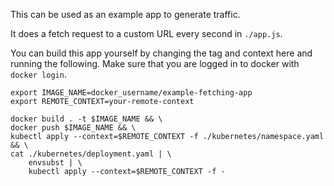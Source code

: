 This can be used as an example app to generate traffic.

It does a fetch request to a custom URL every second in `./app.js`.

You can build this app yourself by changing the tag and context here and running the following. Make sure that you are logged in to docker with `docker login`.

```
export IMAGE_NAME=docker_username/example-fetching-app
export REMOTE_CONTEXT=your-remote-context
```

```
docker build . -t $IMAGE_NAME && \
docker push $IMAGE_NAME && \
kubectl apply --context=$REMOTE_CONTEXT -f ./kubernetes/namespace.yaml && \
cat ./kubernetes/deployment.yaml | \
    envsubst | \
    kubectl apply --context=$REMOTE_CONTEXT -f -
```
